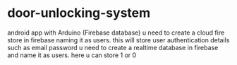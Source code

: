 # door-unlocking-system
android app with Arduino (Firebase database)
u need to create a cloud fire store in firebase naming it as users. this will store user authentication details such as email password
u need to create a realtime database in firebase and name it as users. here u can store 1 or 0
